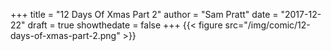 +++
title = "12 Days Of Xmas Part 2"
author = "Sam Pratt"
date = "2017-12-22"
draft = true
showthedate = false
+++
{{< figure src="/img/comic/12-days-of-xmas-part-2.png" >}}